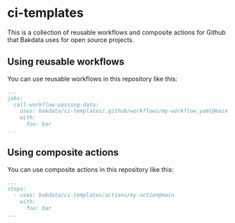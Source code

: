 # ci-templates

This is a collection of reusable workflows and composite actions for Github that Bakdata uses for open source projects.

## Using reusable workflows

You can use reusable workflows in this repository like this:

```yaml
...
jobs:
  call-workflow-passing-data:
    uses: bakdata/ci-templates/.github/workflows/my-workflow.yaml@main
    with:
      foo: bar
...
```

## Using composite actions

You can use composite actions in this repository like this:

```yaml
...
steps:
  - uses: bakdata/ci-templates/actions/my-action@main
    with:
      foo: bar
...
```
